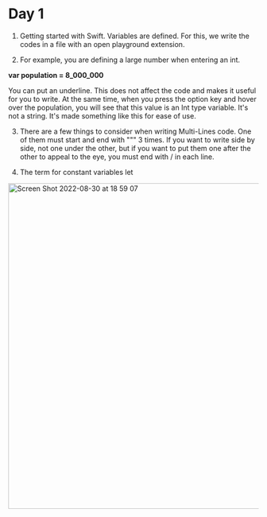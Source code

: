 # Day 1
1. Getting started with Swift. Variables are defined. For this, we write the codes in a file with an open playground extension.

2. For example, you are defining a large number when entering an int.

**var population = 8_000_000**

You can put an underline. This does not affect the code and makes it useful for you to write. At the same time, when you press the option key and hover over the population, you will see that this value is an Int type variable. It's not a string. It's made something like this for ease of use.

3. There are a few things to consider when writing Multi-Lines code. One of them must start and end with """ 3 times. If you want to write side by side, not one under the other, but if you want to put them one after the other to appeal to the eye, you must end with / in each line.

4. The term for constant variables let

<img width="655" alt="Screen Shot 2022-08-30 at 18 59 07" src="https://user-images.githubusercontent.com/56068905/187485254-ac2794c8-e0a3-4944-9d24-41ffebe0e963.png">
